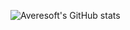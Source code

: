 ![Averesoft's GitHub stats](https://github-readme-stats.vercel.app/api?username=Averesoft&bg_color=60,00eaf2,00c6e6,006bcf&title_color=ffffff&text_color=ffffff)
